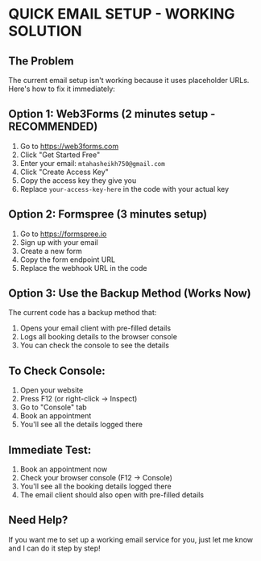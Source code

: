 # QUICK EMAIL SETUP - WORKING SOLUTION

## The Problem
The current email setup isn't working because it uses placeholder URLs. Here's how to fix it immediately:

## Option 1: Web3Forms (2 minutes setup - RECOMMENDED)

1. Go to https://web3forms.com
2. Click "Get Started Free"
3. Enter your email: `mtahasheikh750@gmail.com`
4. Click "Create Access Key"
5. Copy the access key they give you
6. Replace `your-access-key-here` in the code with your actual key

## Option 2: Formspree (3 minutes setup)

1. Go to https://formspree.io
2. Sign up with your email
3. Create a new form
4. Copy the form endpoint URL
5. Replace the webhook URL in the code

## Option 3: Use the Backup Method (Works Now)

The current code has a backup method that:
1. Opens your email client with pre-filled details
2. Logs all booking details to the browser console
3. You can check the console to see the details

## To Check Console:
1. Open your website
2. Press F12 (or right-click → Inspect)
3. Go to "Console" tab
4. Book an appointment
5. You'll see all the details logged there

## Immediate Test:
1. Book an appointment now
2. Check your browser console (F12 → Console)
3. You'll see all the booking details logged there
4. The email client should also open with pre-filled details

## Need Help?
If you want me to set up a working email service for you, just let me know and I can do it step by step!

